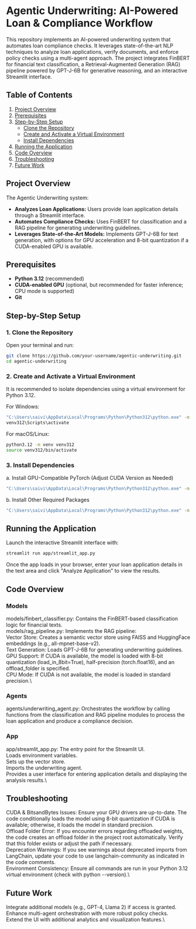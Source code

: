 # Agentic Underwriting: AI-Powered Loan & Compliance Workflow

This repository implements an AI-powered underwriting system that automates loan compliance checks. It leverages state-of-the-art NLP techniques to analyze loan applications, verify documents, and enforce policy checks using a multi-agent approach. The project integrates FinBERT for financial text classification, a Retrieval-Augmented Generation (RAG) pipeline powered by GPT-J-6B for generative reasoning, and an interactive Streamlit interface.

## Table of Contents

1. [Project Overview](#project-overview)
2. [Prerequisites](#prerequisites)
3. [Step-by-Step Setup](#step-by-step-setup)
    - [Clone the Repository](#1-clone-the-repository)
    - [Create and Activate a Virtual Environment](#2-create-and-activate-a-virtual-environment)
    - [Install Dependencies](#3-install-dependencies)
4. [Running the Application](#running-the-application)
5. [Code Overview](#code-overview)
6. [Troubleshooting](#troubleshooting)
7. [Future Work](#future-work)

## Project Overview

The Agentic Underwriting system:
- **Analyzes Loan Applications:** Users provide loan application details through a Streamlit interface.
- **Automates Compliance Checks:** Uses FinBERT for classification and a RAG pipeline for generating underwriting guidelines.
- **Leverages State-of-the-Art Models:** Implements GPT-J-6B for text generation, with options for GPU acceleration and 8-bit quantization if a CUDA-enabled GPU is available.


## Prerequisites

- **Python 3.12** (recommended)
- **CUDA-enabled GPU** (optional, but recommended for faster inference; CPU mode is supported)
- **Git**

## Step-by-Step Setup

### 1. Clone the Repository

Open your terminal and run:

```bash
git clone https://github.com/your-username/agentic-underwriting.git
cd agentic-underwriting
```

### 2. Create and Activate a Virtual Environment
It is recommended to isolate dependencies using a virtual environment for Python 3.12.

For Windows:
```bash
"C:\Users\saivi\AppData\Local\Programs\Python\Python312\python.exe" -m venv venv312
venv312\Scripts\activate
```

For macOS/Linux:
```bash
python3.12 -m venv venv312
source venv312/bin/activate
```

### 3. Install Dependencies
a. Install GPU-Compatible PyTorch (Adjust CUDA Version as Needed)
```bash
"C:\Users\saivi\AppData\Local\Programs\Python\Python312\python.exe" -m pip install torch torchvision torchaudio --index-url https://download.pytorch.org/whl/cu118
```
b. Install Other Required Packages
```bash
"C:\Users\saivi\AppData\Local\Programs\Python\Python312\python.exe" -m pip install transformers accelerate bitsandbytes langchain langchain-community python-dotenv sentence-transformers faiss-cpu
```

## Running the Application
Launch the interactive Streamlit interface with:
```bash
streamlit run app/streamlit_app.py
```
Once the app loads in your browser, enter your loan application details in the text area and click "Analyze Application" to view the results.

## Code Overview
### Models
models/finbert_classifier.py: Contains the FinBERT-based classification logic for financial texts.\
models/rag_pipeline.py: Implements the RAG pipeline:\
Vector Store: Creates a semantic vector store using FAISS and HuggingFace embeddings (e.g., all-mpnet-base-v2).\
Text Generation: Loads GPT-J-6B for generating underwriting guidelines.\
GPU Support: If CUDA is available, the model is loaded with 8-bit quantization (load_in_8bit=True), half-precision (torch.float16), and an offload_folder is specified.\
CPU Mode: If CUDA is not available, the model is loaded in standard precision.\
### Agents
agents/underwriting_agent.py: Orchestrates the workflow by calling functions from the classification and RAG pipeline modules to process the loan application and produce a compliance decision.
### App
app/streamlit_app.py: The entry point for the Streamlit UI.\
Loads environment variables.\
Sets up the vector store.\
Imports the underwriting agent.\
Provides a user interface for entering application details and displaying the analysis results.\
## Troubleshooting
CUDA & BitsandBytes Issues: Ensure your GPU drivers are up-to-date. The code conditionally loads the model using 8-bit quantization if CUDA is available; otherwise, it loads the model in standard precision.\
Offload Folder Error: If you encounter errors regarding offloaded weights, the code creates an offload folder in the project root automatically. Verify that this folder exists or adjust the path if necessary.\
Deprecation Warnings: If you see warnings about deprecated imports from LangChain, update your code to use langchain-community as indicated in the code comments.\
Environment Consistency:  Ensure all commands are run in your Python 3.12 virtual environment (check with python --version).\

## Future Work
Integrate additional models (e.g., GPT-4, Llama 2) if access is granted.\
Enhance multi-agent orchestration with more robust policy checks.\
Extend the UI with additional analytics and visualization features.\


